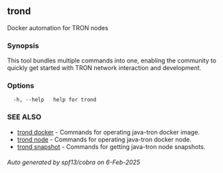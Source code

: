## trond

Docker automation for TRON nodes

### Synopsis

This tool bundles multiple commands into one, enabling the community to quickly get started with TRON network interaction and development.

### Options

```
  -h, --help   help for trond
```

### SEE ALSO

* [trond docker](trond_docker.md)	 - Commands for operating java-tron docker image.
* [trond node](trond_node.md)	 - Commands for operating java-tron docker node.
* [trond snapshot](trond_snapshot.md)	 - Commands for getting java-tron node snapshots.

###### Auto generated by spf13/cobra on 6-Feb-2025
